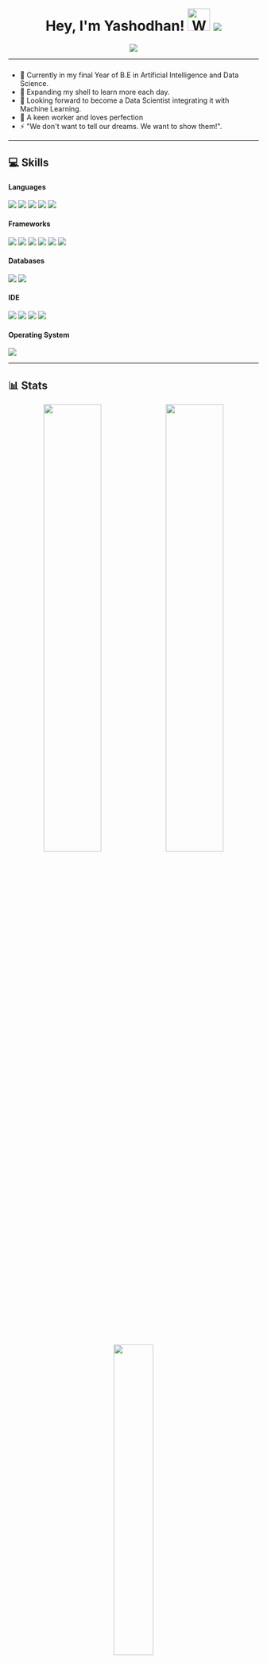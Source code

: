 <h1 align="center">Hey, I'm Yashodhan! <img src="https://github.com/YashodhanDeshmukh21/yashodhan/blob/main/wave.gif" 
         alt="Waving hand animated gif"
         height="45"
         width="45" /> 
	<img src="https://hits.seeyoufarm.com/api/count/incr/badge.svg?url=https%3A%2F%2Fgithub.com%2F{YashodhanDeshmukh21}1212%2Fhit-counter"/>
</h1>

<p align="center">
	<a href="https://github.com/DenverCoder1/readme-typing-svg"><img src="https://readme-typing-svg.herokuapp.com?lines=Machine+Learning+Developer;CS+Engineer;Quantum+Computing;AI%20|%20ML%20|%20DS;Failure%20Is%20A%20Lesson%20Learned;Success%20Is%20A%20Lesson%20Applied&center=true&width=380&height=45"></a><br>
</p>

---

### 

- 🔭 Currently in my final Year of B.E in Artificial Intelligence and Data Science.
- 🌱 Expanding my shell to learn more each day.
- 👯 Looking forward to become a Data Scientist integrating it with Machine Learning.
- 🥅 A keen worker and loves perfection
- ⚡ "We don't want to tell our dreams. We want to show them!".

---

## 💻 Skills &nbsp;
<h4> Languages </h4>
<span> 
  <img src="https://img.shields.io/badge/python-3670A0?style=for-the-badge&logo=python&logoColor=ffdd54" />
  <img src="https://img.shields.io/badge/C%2B%2B-00599C?style=for-the-badge&logo=c%2B%2B&logoColor=white" />
  <img src="https://img.shields.io/badge/r-%23276DC3.svg?style=for-the-badge&logo=r&logoColor=white" />
  <img src="https://img.shields.io/badge/HTML5-E34F26?style=for-the-badge&logo=html5&logoColor=white" />
  <img src="https://img.shields.io/badge/CSS3-1572B6?style=for-the-badge&logo=css3&logoColor=white" />
</span>
<h4> Frameworks </h4>
<span>
	<img src="https://img.shields.io/badge/TensorFlow-%23FF6F00.svg?style=for-the-badge&logo=TensorFlow&logoColor=white" />
	<img src="https://img.shields.io/badge/opencv-%23white.svg?style=for-the-badge&logo=opencv&logoColor=white" />
	<img src="https://img.shields.io/badge/numpy-%23013243.svg?style=for-the-badge&logo=numpy&logoColor=white" />
	<img src="https://img.shields.io/badge/pandas-%23150458.svg?style=for-the-badge&logo=pandas&logoColor=white" />
	<img src="https://img.shields.io/badge/OpenAI-FF6C37?style=for-the-badge&logo=openai&logoColor=white">
	<img src="https://img.shields.io/badge/django-%23092E20.svg?style=for-the-badge&logo=django&logoColor=white" />
</span>
<h4> Databases </h4>
<span>
        <img src="https://img.shields.io/badge/MySQL-00000F?style=for-the-badge&logo=mysql&logoColor=white">
        <img src="https://img.shields.io/badge/Mongo-DB-47A248?style=for-the-badge&logo=mongodb&logoColor=green">
</span>
<h4> IDE </h4>
<span>
 	<img src="https://img.shields.io/badge/pycharm-15A42D.svg?style=for-the-badge&logo=pycharm&logoColor=white" />
        <img src="https://img.shields.io/badge/Colab-F9AB00?style=for-the-badge&logo=googlecolab&color=525252" /> 
	<img src="https://img.shields.io/badge/Visual_Studio_Code-0078D4?style=for-the-badge&logo=visual%20studio%20code&logoColor=white" />
	<img src="https://img.shields.io/badge/jupyter-%23FA0F00.svg?style=for-the-badge&logo=jupyter&logoColor=white" />
</span>
<h4> Operating System </h4>
<span>
	<img src="https://img.shields.io/badge/Windows-0078D6?style=for-the-badge&logo=windows&logoColor=white" />
</span>

---
## 📊 Stats &nbsp;

<p align="center">
	<img width="48%" src="https://github-readme-stats.vercel.app/api?username=YashodhanDeshmukh21&show_icons=true&count_private=true&theme=tokyonight" />
	<img width="48%" src="https://github-readme-streak-stats.herokuapp.com/?user=YashodhanDeshmukh21&theme=tokyonight" />
	<br><br>
	<img width="40%" src="https://github-readme-stats.vercel.app/api/top-langs/?username=YashodhanDeshmukh21&hide=html,css,javascript&theme=tokyonight&layout=compact" />
	<br><br>
	<img src="https://hits.seeyoufarm.com/api/count/incr/badge.svg?url=https%3A%2F%2Fgithub.com%2F{YashodhanDeshmukh21}1212%2Fhit-counter"/>	
</p>


---

<h3 align="center">Connect with me<img src="https://github.com/oHTGo/oHTGo/blob/main/images/handshake.gif" height="35px"></h3>
<p align="center">
	<a href="https://www.hackerrank.com/yashodhandeshmu1?hr_r=1" target="_blank"><img src="https://img.shields.io/badge/HackerRank-00EA64?style=for-the-badge&logo=hackerrank&logoColor=white"></a>
	<a href="https://leetcode.com/yashodhandeshmukh21/" target="_blank"><img src="https://img.shields.io/badge/LeetCode-FFA116?style=for-the-badge&logo=leetcode&logoColor=white"></a>
	<a href="https://www.linkedin.com/in/yashodhandeshmukh/" target="blank"><img src="https://img.shields.io/badge/linkedin-%230077B5.svg?style=for-the-badge&logo=linkedin&logoColor=white"></a>
	<a href="mailto:yashodhandeshmukh21@gmail.com?subject=Hello%20Parv" target="blank"><img src="https://img.shields.io/badge/Gmail-D14836?style=for-the-badge&logo=gmail&logoColor=white"></a>
	<a href="https://www.instagram.com/yashodhan_deshmukh_100/" target="blank"><img src="https://img.shields.io/badge/Instagram-%23E4405F.svg?style=for-the-badge&logo=Instagram&logoColor=white"></a>	
</p>


[linkedin]: https://www.linkedin.com/in/yashodhandeshmukh/
[hackerrank]: https://www.hackerrank.com/yashodhandeshmu1?hr_r=1
[leetcode]: https://leetcode.com/yashodhandeshmukh21/
